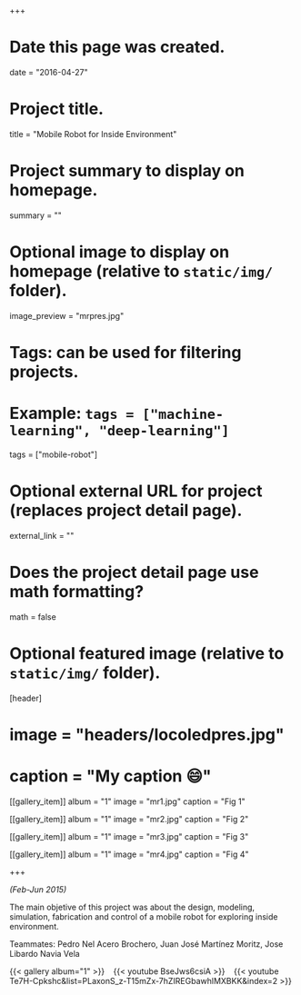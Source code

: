 +++
# Date this page was created.
date = "2016-04-27"

# Project title.
title = "Mobile Robot for Inside Environment"

# Project summary to display on homepage.
summary = ""

# Optional image to display on homepage (relative to `static/img/` folder).
image_preview = "mrpres.jpg"

# Tags: can be used for filtering projects.
# Example: `tags = ["machine-learning", "deep-learning"]`
tags = ["mobile-robot"]

# Optional external URL for project (replaces project detail page).
external_link = ""

# Does the project detail page use math formatting?
math = false

# Optional featured image (relative to `static/img/` folder).
[header]
# image = "headers/locoledpres.jpg"
# caption = "My caption :smile:"

[[gallery_item]]
 album = "1"
 image = "mr1.jpg"
 caption = "Fig 1"
    
[[gallery_item]]
 album = "1"
 image = "mr2.jpg"
 caption = "Fig 2"

[[gallery_item]]
 album = "1"
 image = "mr3.jpg"
 caption = "Fig 3"
    
[[gallery_item]]
 album = "1"
 image = "mr4.jpg"
 caption = "Fig 4"

+++

*(Feb-Jun 2015)*

The main objetive of this project was about the design, modeling, simulation, fabrication and control of a mobile robot for exploring inside environment.

Teammates: Pedro Nel Acero Brochero, Juan José Martínez Moritz, Jose Libardo Navia Vela

{{< gallery album="1" >}}
<span style="color:white"> *s*</span>
{{< youtube BseJws6csiA >}}
<span style="color:white"> *s*</span>
{{< youtube Te7H-Cpkshc&list=PLaxonS_z-T15mZx-7hZIREGbawhlMXBKK&index=2 >}}
